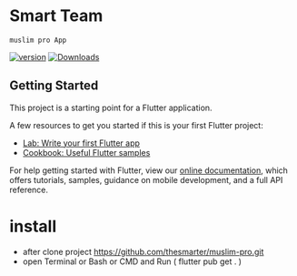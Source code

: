 # Smart Team
    muslim pro App
    
[![version](https://img.shields.io/badge/version-2.0.0-cyan.svg)](https://github.com//thesmarter/muslim-pro/tree/master)
[![Downloads](https://PlayBadges.pavi2410.me/badge/downloads?id=com.detatech.Azkar)](https://play.google.com/store/apps/details?id=com.detatech.Azkar)

## Getting Started

This project is a starting point for a Flutter application.

A few resources to get you started if this is your first Flutter project:

- [Lab: Write your first Flutter app](https://flutter.dev/docs/get-started/codelab)
- [Cookbook: Useful Flutter samples](https://flutter.dev/docs/cookbook)

For help getting started with Flutter, view our
[online documentation](https://flutter.dev/docs), which offers tutorials,
samples, guidance on mobile development, and a full API reference.

# install
 - after clone project https://github.com/thesmarter/muslim-pro.git
 - open Terminal or Bash or CMD and Run ( flutter pub get . )
